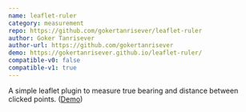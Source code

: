```yaml
---
name: leaflet-ruler
category: measurement
repo: https://github.com/gokertanrisever/leaflet-ruler
author: Goker Tanrisever
author-url: https://github.com/gokertanrisever
demo: https://gokertanrisever.github.io/leaflet-ruler/
compatible-v0: false
compatible-v1: true
---
```


A simple leaflet plugin to measure true bearing and distance between clicked points. (<a href="https://gokertanrisever.github.io/leaflet-ruler/">Demo</a>)
